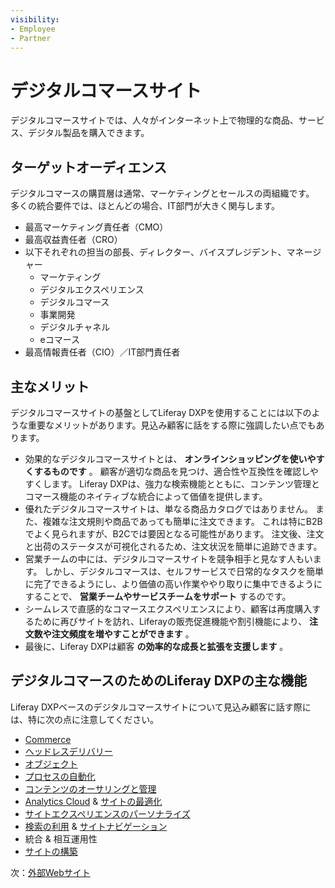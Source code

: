 ```yaml
---
visibility:
- Employee
- Partner
---
```

# デジタルコマースサイト

デジタルコマースサイトでは、人々がインターネット上で物理的な商品、サービス、デジタル製品を購入できます。

## ターゲットオーディエンス

デジタルコマースの購買層は通常、マーケティングとセールスの両組織です。 多くの統合要件では、ほとんどの場合、IT部門が大きく関与します。

* 最高マーケティング責任者（CMO）
* 最高収益責任者（CRO）
* 以下それぞれの担当の部長、ディレクター、バイスプレジデント、マネージャー
  * マーケティング
  * デジタルエクスペリエンス
  * デジタルコマース
  * 事業開発
  * デジタルチャネル
  * eコマース
* 最高情報責任者（CIO）／IT部門責任者

## 主なメリット

デジタルコマースサイトの基盤としてLiferay DXPを使用することには以下のような重要なメリットがあります。見込み顧客に話をする際に強調したい点でもあります。

* 効果的なデジタルコマースサイトとは、 **オンラインショッピングを使いやすくするものです** 。 顧客が適切な商品を見つけ、適合性や互換性を確認しやすくします。 Liferay DXPは、強力な検索機能とともに、コンテンツ管理とコマース機能のネイティブな統合によって価値を提供します。
* 優れたデジタルコマースサイトは、単なる商品カタログではありません。 また、複雑な注文規則や商品であっても簡単に注文できます。 これは特にB2Bでよく見られますが、B2Cでは要因となる可能性があります。 注文後、注文と出荷のステータスが可視化されるため、注文状況を簡単に追跡できます。
* 営業チームの中には、デジタルコマースサイトを競争相手と見なす人もいます。 しかし、デジタルコマースは、セルフサービスで日常的なタスクを簡単に完了できるようにし、より価値の高い作業ややり取りに集中できるようにすることで、 **営業チームやサービスチームをサポート** するのです。
* シームレスで直感的なコマースエクスペリエンスにより、顧客は再度購入するために再びサイトを訪れ、Liferayの販売促進機能や割引機能により、 **注文数や注文頻度を増やすことができます** 。
* 最後に、Liferay DXPは顧客 **の効率的な成長と拡張を支援します** 。

## デジタルコマースのためのLiferay DXPの主な機能

Liferay DXPベースのデジタルコマースサイトについて見込み顧客に話す際には、特に次の点に注意してください。

* [Commerce](https://learn.liferay.com/w/commerce/index)
* [ヘッドレスデリバリー](https://learn.liferay.com/w/dxp/headless-delivery)
* [オブジェクト](https://learn.liferay.com/w/dxp/building-applications/objects)
* [プロセスの自動化](https://learn.liferay.com/w/dxp/process-automation)
* [コンテンツのオーサリングと管理](https://learn.liferay.com/w/dxp/content-authoring-and-management)
* [Analytics Cloud](https://learn.liferay.com/w/analytics-cloud/index) & [サイトの最適化](https://learn.liferay.com/w/dxp/site-building/optimizing-sites)
* [サイトエクスペリエンスのパーソナライズ](https://learn.liferay.com/w/dxp/site-building/personalizing-site-experience)
* [検索の利用](https://learn.liferay.com/w/dxp/using-search) & [サイトナビゲーション](https://learn.liferay.com/w/dxp/site-building/site-navigation)
* 統合 & 相互運用性
* [サイトの構築](https://learn.liferay.com/w/dxp/site-building)

次：[外部Webサイト](./enterprise-websites.md) 
